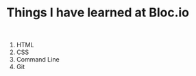 <html>
  <h1>Things I have learned at Bloc.io</h1>
  <br>
  <ol>
    <li>HTML</li>
    <li>CSS</li>
    <li>Command Line</li>
    <li>Git</li>

   </ol>
</html>

